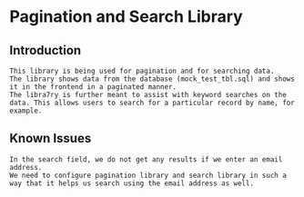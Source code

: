 # Pagination and Search Library

## Introduction
	This library is being used for pagination and for searching data. 
	The library shows data from the database (mock_test_tbl.sql) and shows it in the frontend in a paginated manner. 
	The libra7ry is further meant to assist with keyword searches on the data. This allows users to search for a particular record by name, for example.

## Known Issues
	In the search field, we do not get any results if we enter an email address. 
	We need to configure pagination library and search library in such a way that it helps us search using the email address as well.
